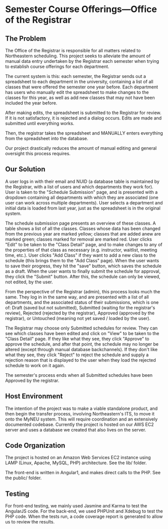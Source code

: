 # Semester Course Offerings—Office of the Registrar

## The Problem

The Office of the Registrar is responsible for all matters related to Northeastern scheduling. This project seeks to alleviate the amount of manual data entry undertaken by the Registrar each semester when trying to establish course offerings for each department.

The current system is this: each semester, the Registrar sends out a spreadsheet to each department in the university, containing a list of all classes that were offered the semester one year before. Each department has users who manually edit the spreadsheet to make changes to the classes for this year, as well as add new classes that may not have been included the year before.

After making edits, the spreadsheet is submitted to the Registrar for review. If it is not satisfactory, it is rejected and a dialog occurs. Edits are made and submitted until everything works.

Then, the registrar takes the spreadsheet and MANUALLY enters everything from the spreadsheet into the database.

Our project drastically reduces the amount of manual editing and general oversight this process requires.

## Our Solution

A user logs in with their email and NUID (a database table is maintained by the Registrar, with a list of users and which departments they work for). User is taken to the "Schedule Submission" page, and is presented with a dropdown containing all departments with which they are associated (one user can work across multiple departments). User selects a department and initial data is loaded from last year, just as the spreadsheet is in the original system.

The schedule submission page presents an overview of these classes. A table shows a list of all the classes. Classes whose data has been changed from the previous year are marked yellow; classes that are added anew are marked green; classes marked for removal are marked red. User clicks "Edit" to be taken to the "Class Detail" page, and to make changes to any of the properties of that class as necessary (e.g. instructor, waitlist, meeting time, etc.). User clicks "Add Class" if they want to add a new class to the schedule (this brings them to the "Add Class" page). When the user wants to save their progress, they hit the "save" button, which saves the schedule as a draft. When the user wants to finally submit the schedule for approval, they click the "Submit" button. After this, the schedule can only be viewed, not edited, by the user.

From the perspective of the Registrar (admin), this process looks much the same. They log in in the same way, and are presented with a list of all departments, and the associated status of their submissions, which is one of: Draft (saved but not submitted), Submitted (waiting for the registrar's review), Rejected (rejected by the registrar), Approved (approved by the registrar), or Untouched (meaning not yet saved / loaded by the user).

The Registrar may choose only Submitted schedules for review. They can see which classes have been edited and click on "View" to be taken to the "Class Detail" page. If they like what they see, they click "Approve" to approve the schedule, and after that point, the schedule may no longer be altered (except through manual database backchannels). If they don't like what they see, they click "Reject" to reject the schedule and supply a rejection reason that is displayed to the user when they load the rejected schedule to work on it again.

The semester's process ends when all Submitted schedules have been Approved by the registrar.

## Host Environment

The intention of the project was to make a viable standalone product, and then begin the transfer process, involving Northeastern's ITS, to move it onto the MyNEU system. This will require coordination and an extensively documented codebase. Currently the project is hosted on our AWS EC2 server and uses a database we created that also lives on the server.

## Code Organization

The project is hosted on an Amazon Web Services EC2 instance using LAMP (Linux, Apache, MySQL, PHP) architecture. See the lib/ folder.

The front-end is written in Angular1, and makes direct calls to the PHP. See the public/ folder.

## Testing

For front-end testing, we mainly used Jasmine and Karma to test the AngularJS code. For the back-end, we used PHPUnit and Xdebug to test the PHP code. When the tests run, a code coverage report is generated to allow us to review the results.


